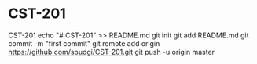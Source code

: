 # CST-201
CST-201
echo "# CST-201" >> README.md
git init
git add README.md
git commit -m "first commit"
git remote add origin https://github.com/spudgi/CST-201.git
git push -u origin master
